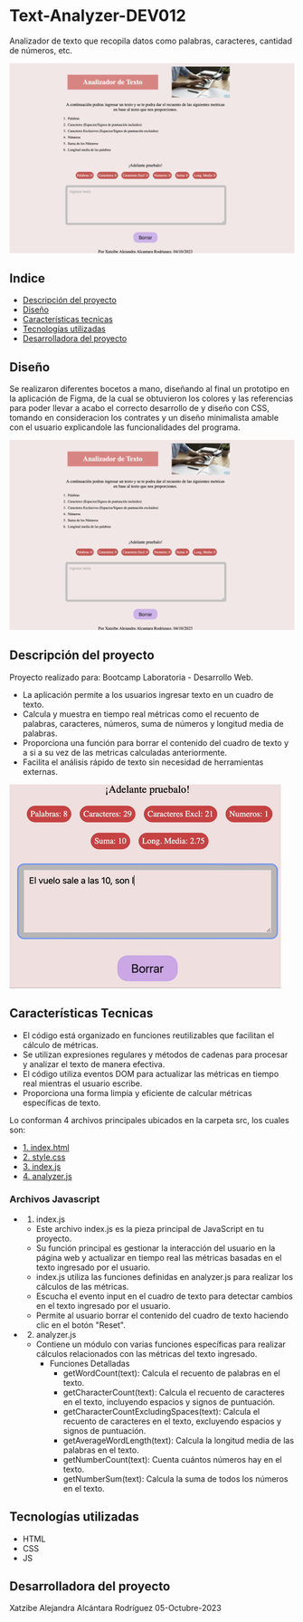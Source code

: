 # Text-Analyzer-DEV012
Analizador de texto que recopila datos como palabras, caracteres, cantidad de números, etc. 

![Vista Text Analyzer](https://github.com/XatAlcantara/Text-Analyzer-DEV012/blob/02685e87e3bad85df50c66ac24c157409cefeea9/Disen%CC%83o.png)

## Indice

* [Descripción del proyecto](#descripción-del-proyecto)
* [Diseño](#Diseño)
* [Características tecnicas](#características-tecnicas)
* [Tecnologías utilizadas](#Tecnologías-utilizadas)
* [Desarrolladora del proyecto](#Desarrolladora-del-proyecto)

## Diseño

Se realizaron diferentes bocetos a mano, diseñando al final un prototipo en la aplicación de Figma, de la cual se obtuvieron los colores y las referencias para poder llevar a acabo el correcto desarrollo de y diseño con CSS, tomando en consideracion los contrates y un diseño minimalista amable con el usuario explicandole las funcionalidades del programa.

![Prototipo figma](https://github.com/XatAlcantara/Text-Analyzer-DEV012/blob/02685e87e3bad85df50c66ac24c157409cefeea9/Disen%CC%83o.png)

## Descripción del proyecto
Proyecto realizado para: Bootcamp Laboratoria - Desarrollo Web.
* La aplicación permite a los usuarios ingresar texto en un cuadro de texto.
* Calcula y muestra en tiempo real métricas como el recuento de palabras, caracteres, números, suma de números y longitud media de palabras.
* Proporciona una función para borrar el contenido del cuadro de texto y a si a su vez de las metricas calculadas anteriormente.
* Facilita el análisis rápido de texto sin necesidad de herramientas externas.

![demo text analyzer](https://github.com/XatAlcantara/Text-Analyzer-DEV012/blob/370e64e3420897d2ef3b32802f13220c3991a78a/Funcionalidad.gif "Demo Text Analyzer")

## Características Tecnicas
* El código está organizado en funciones reutilizables que facilitan el cálculo de métricas.
* Se utilizan expresiones regulares y métodos de cadenas para procesar y analizar el texto de manera efectiva.
* El código utiliza eventos DOM para actualizar las métricas en tiempo real mientras el usuario escribe.
* Proporciona una forma limpia y eficiente de calcular métricas específicas de texto.

Lo conforman 4 archivos principales ubicados en la carpeta src, los cuales son:
* [1. index.html](#1-index.html)
* [2. style.css](#2-style.css)
* [3. index.js](#3-index.js)
* [4. analyzer.js](#4-analyzer.js)

### Archivos Javascript
* 1. index.js
  * Este archivo index.js es la pieza principal de JavaScript en tu proyecto.
  * Su función principal es gestionar la interacción del usuario en la página web y actualizar en tiempo real las métricas basadas en el texto ingresado por el usuario.
  * index.js utiliza las funciones definidas en analyzer.js para realizar los cálculos de las métricas.
  * Escucha el evento input en el cuadro de texto para detectar cambios en el texto ingresado por el usuario.
  * Permite al usuario borrar el contenido del cuadro de texto haciendo clic en el botón "Reset".

* 2. analyzer.js
  * Contiene un módulo con varias funciones específicas para realizar cálculos relacionados con las métricas del texto ingresado.
    * Funciones Detalladas
      * getWordCount(text): Calcula el recuento de palabras en el texto.
      * getCharacterCount(text): Calcula el recuento de caracteres en el texto, incluyendo espacios y signos de puntuación.
      * getCharacterCountExcludingSpaces(text): Calcula el recuento de caracteres en el texto, excluyendo espacios y signos de puntuación.
      * getAverageWordLength(text): Calcula la longitud media de las palabras en el texto.
      * getNumberCount(text): Cuenta cuántos números hay en el texto.
      * getNumberSum(text): Calcula la suma de todos los números en el texto.


## Tecnologías utilizadas
* HTML
* CSS
* JS

##  Desarrolladora del proyecto 

Xatzibe Alejandra Alcántara Rodríguez
05-Octubre-2023
